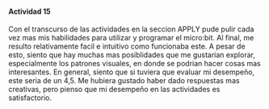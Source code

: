 #### Actividad 15

Con el transcurso de las actividades en la seccion APPLY pude pulir cada vez mas mis habilidades para utilizar y programar el micro:bit. Al final, me resulto relativamente facil e intuitivo como funcionaba este. A pesar de esto, siento que hay muchas mas posiblidades que me gustarian explorar, especialmente los patrones visuales, en donde se podrian hacer cosas mas interesantes. En general, siento que si tuviera que evaluar mi desempeño, este seria de un 4,5. Me hubiera gustado haber dado respuestas mas creativas, pero pienso que mi desempeño en las actividades es satisfactorio.

